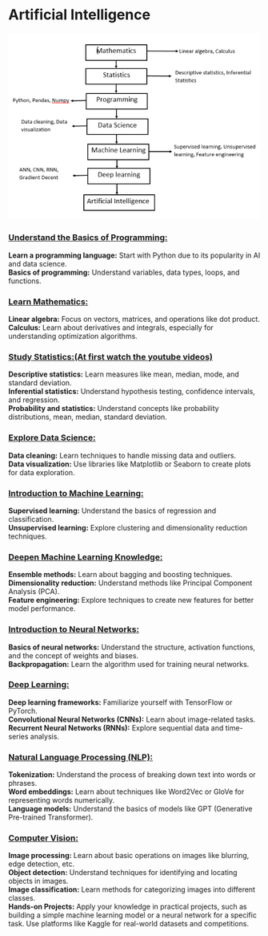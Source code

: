 # Artificial Intelligence
![Flow Image](https://github.com/Anikcb/Learning-AI/blob/main/Readme%20Images/Flow.PNG?raw=true)

### <ins>Understand the Basics of Programming:</ins>
**Learn a programming language:** Start with Python due to its popularity in AI and data science.\
**Basics of programming:** Understand variables, data types, loops, and functions.

### <ins>Learn Mathematics:</ins>
**Linear algebra:** Focus on vectors, matrices, and operations like dot product.\
**Calculus:** Learn about derivatives and integrals, especially for understanding optimization algorithms.

### <ins>Study Statistics:(At first watch the youtube videos)</ins>
**Descriptive statistics:** Learn measures like mean, median, mode, and standard deviation.\
**Inferential statistics:** Understand hypothesis testing, confidence intervals, and regression.\
**Probability and statistics:** Understand concepts like probability distributions, mean, median, standard deviation.

### <ins>Explore Data Science:</ins>
**Data cleaning:** Learn techniques to handle missing data and outliers.\
**Data visualization:** Use libraries like Matplotlib or Seaborn to create plots for data exploration.

### <ins>Introduction to Machine Learning:</ins>
**Supervised learning:** Understand the basics of regression and classification.\
**Unsupervised learning:** Explore clustering and dimensionality reduction techniques.

### <ins>Deepen Machine Learning Knowledge:</ins>
**Ensemble methods:** Learn about bagging and boosting techniques.\
**Dimensionality reduction:** Understand methods like Principal Component Analysis (PCA).\
**Feature engineering:** Explore techniques to create new features for better model performance.

### <ins>Introduction to Neural Networks:</ins>
**Basics of neural networks:** Understand the structure, activation functions, and the concept of weights and biases.\
**Backpropagation:** Learn the algorithm used for training neural networks.

### <ins>Deep Learning:</ins>
**Deep learning frameworks:** Familiarize yourself with TensorFlow or PyTorch.\
**Convolutional Neural Networks (CNNs):** Learn about image-related tasks.\
**Recurrent Neural Networks (RNNs):** Explore sequential data and time-series analysis.

### <ins>Natural Language Processing (NLP):</ins>
**Tokenization:** Understand the process of breaking down text into words or phrases.\
**Word embeddings:** Learn about techniques like Word2Vec or GloVe for representing words numerically.\
**Language models:** Understand the basics of models like GPT (Generative Pre-trained Transformer).

### <ins>Computer Vision:</ins>
**Image processing:** Learn about basic operations on images like blurring, edge detection, etc.\
**Object detection:** Understand techniques for identifying and locating objects in images.\
**Image classification:** Learn methods for categorizing images into different classes.\
**Hands-on Projects:** Apply your knowledge in practical projects, such as building a simple machine learning model or a neural network for a specific task.
Use platforms like Kaggle for real-world datasets and competitions.









